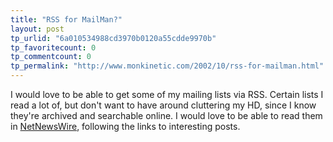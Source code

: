 ```yaml
---
title: "RSS for MailMan?"
layout: post
tp_urlid: "6a010534988cd3970b0120a55cdde9970b"
tp_favoritecount: 0
tp_commentcount: 0
tp_permalink: "http://www.monkinetic.com/2002/10/rss-for-mailman.html"
---
```

I would love to be able to get some of my mailing lists via RSS. Certain lists I read a lot of, but don&#39;t want to have around cluttering my HD, since I know they&#39;re archived and searchable online. I would love to be able to read them in <a href="http://www.ranchero.com/software/netnewswire/">NetNewsWire</a>, following the links to interesting posts.
